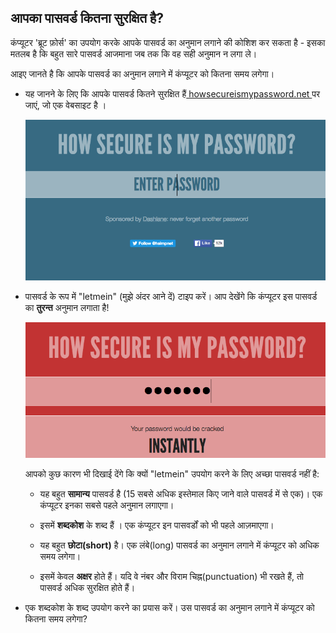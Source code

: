 ## आपका पासवर्ड कितना सुरक्षित है?

कंप्यूटर 'ब्रूट फ़ोर्स' का उपयोग करके आपके पासवर्ड का अनुमान लगाने की कोशिश कर सकता है - इसका मतलब है कि बहुत सारे पासवर्ड आजमाना जब तक कि वह सही अनुमान न लगा ले।

आइए जानते है कि आपके पासवर्ड का अनुमान लगाने में कंप्यूटर को कितना समय लगेगा।



+ यह जानने के लिए कि आपके पासवर्ड कितने सुरक्षित हैं<a href="https://howsecureismypassword.net/" target="_blank"> howsecureismypassword.net </a>पर जाएं, जो एक वेबसाइट है ।

    ![स्क्रीनशॉट(screenshot)](images/passwords-secure.png)

+ पासवर्ड के रूप में "letmein" (मुझे अंदर आने दें) टाइप करें। आप देखेंगे कि कंप्यूटर इस पासवर्ड का __तुरन्त__ अनुमान लगाता है!

    ![स्क्रीनशॉट(screenshot)](images/passwords-letmein.png)

    आपको कुछ कारण भी दिखाई देंगे कि क्यों "letmein" उपयोग करने के लिए अच्छा पासवर्ड नहीं है:

    + यह बहुत __सामान्य__ पासवर्ड है (15 सबसे अधिक इस्तेमाल किए जाने वाले पासवर्ड में से एक)। एक कंप्यूटर इनका सबसे पहले अनुमान लगाएगा।

    + इसमें __शब्दकोश__ के शब्द हैं । एक कंप्यूटर इन पासवर्डों को भी पहले आज़माएगा।

    + यह बहुत __छोटा(short)__ है। एक लंबे(long) पासवर्ड का अनुमान लगाने में कंप्यूटर को अधिक समय लगेगा।

    + इसमें केवल __अक्षर__ होते हैं। यदि वे नंबर और विराम चिह्न(punctuation) भी रखते हैं, तो पासवर्ड अधिक सुरक्षित होते हैं।

+ एक शब्दकोश के शब्द उपयोग करने का प्रयास करें। उस पासवर्ड का अनुमान लगाने में कंप्यूटर को कितना समय लगेगा? 

